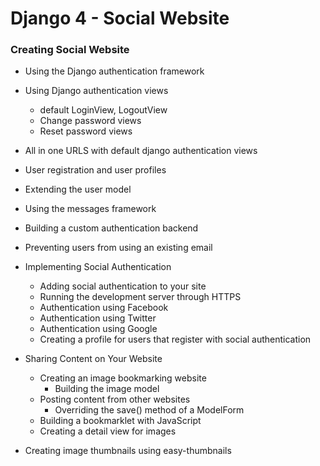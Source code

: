 # Django 4 - Social Website
### Creating Social Website
- Using the Django authentication framework
- Using Django authentication views
    - default LoginView, LogoutView
    - Change password views
    - Reset password views
- All in one URLS with default django authentication views
- User registration and user profiles
- Extending the user model
- Using the messages framework
- Building a custom authentication backend
- Preventing users from using an existing email
- Implementing Social Authentication
    - Adding social authentication to your site
    - Running the development server through HTTPS
    - Authentication using Facebook
    - Authentication using Twitter
    - Authentication using Google
    - Creating a profile for users that register with social authentication
    
- Sharing Content on Your Website
    - Creating an image bookmarking website
        - Building the image model
    - Posting content from other websites
        - Overriding the save() method of a ModelForm
    - Building a bookmarklet with JavaScript
    - Creating a detail view for images
 - Creating image thumbnails using easy-thumbnails